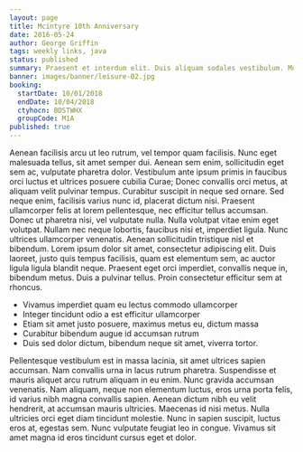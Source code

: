 ```yaml
---
layout: page
title: Mcintyre 10th Anniversary
date: 2016-05-24
author: George Griffin
tags: weekly links, java
status: published
summary: Praesent et interdum elit. Duis aliquam sodales vestibulum. Morbi quis.
banner: images/banner/leisure-02.jpg
booking:
  startDate: 10/01/2018
  endDate: 10/04/2018
  ctyhocn: BDSTWHX
  groupCode: M1A
published: true
---
```

Aenean facilisis arcu ut leo rutrum, vel tempor quam facilisis. Nunc eget malesuada tellus, sit amet semper dui. Aenean sem enim, sollicitudin eget sem ac, vulputate pharetra dolor. Vestibulum ante ipsum primis in faucibus orci luctus et ultrices posuere cubilia Curae; Donec convallis orci metus, at aliquam velit pulvinar tempus. Curabitur suscipit in neque sed ornare. Sed neque enim, facilisis varius nunc id, placerat dictum nisi. Praesent ullamcorper felis at lorem pellentesque, nec efficitur tellus accumsan. Donec ut pharetra nisi, vel vulputate nulla. Nulla volutpat vitae enim eget volutpat. Nullam nec neque lobortis, faucibus nisi et, imperdiet ligula.
Nunc ultrices ullamcorper venenatis. Aenean sollicitudin tristique nisl et bibendum. Lorem ipsum dolor sit amet, consectetur adipiscing elit. Duis laoreet, justo quis tempus facilisis, quam est elementum sem, ac auctor ligula ligula blandit neque. Praesent eget orci imperdiet, convallis neque in, bibendum metus. Duis a pulvinar tellus. Proin consectetur efficitur sem at rhoncus.

* Vivamus imperdiet quam eu lectus commodo ullamcorper
* Integer tincidunt odio a est efficitur ullamcorper
* Etiam sit amet justo posuere, maximus metus eu, dictum massa
* Curabitur bibendum augue id accumsan rutrum
* Duis sed dolor dictum, bibendum neque sit amet, viverra tortor.

Pellentesque vestibulum est in massa lacinia, sit amet ultrices sapien accumsan. Nam convallis urna in lacus rutrum pharetra. Suspendisse et mauris aliquet arcu rutrum aliquam in eu enim. Nunc gravida accumsan venenatis. Nam aliquam, neque non elementum luctus, eros urna porta felis, id varius nibh magna convallis sapien. Aenean dictum nibh eu velit hendrerit, at accumsan mauris ultricies. Maecenas id nisi metus. Nulla ultricies orci eget diam tincidunt molestie. Nunc in sapien suscipit, luctus eros at, egestas sem. Nunc vulputate feugiat leo in congue. Vivamus sit amet magna id eros tincidunt cursus eget et dolor.
